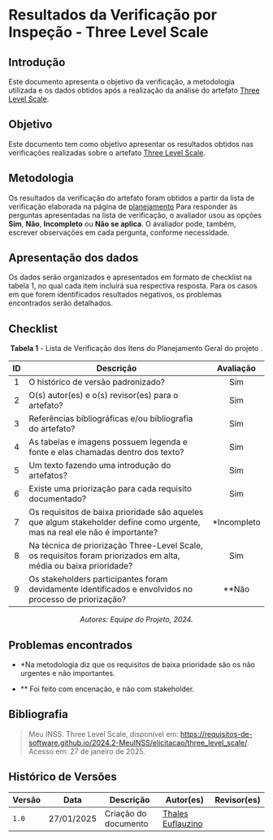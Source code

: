 # Resultados da Verificação por Inspeção - Three Level Scale

## Introdução

Este documento apresenta o objetivo da verificação, a metodologia utilizada e os dados obtidos após a realização da análise do artefato [Three Level Scale](https://requisitos-de-software.github.io/2024.2-MeuINSS/elicitacao/three_level_scale/).

## Objetivo

Este documento tem como objetivo apresentar os resultados obtidos nas verificações realizadas sobre o artefato [Three Level Scale](https://requisitos-de-software.github.io/2024.2-MeuINSS/elicitacao/three_level_scale/).

## Metodologia

Os resultados da verificação do artefato foram obtidos a partir da lista de verificação elaborada na página de [planejamento](../entrega2/planej2-e2.md) Para responder às perguntas apresentadas na lista de verificação, o avaliador usou as opções **Sim**, **Não**, **Incompleto** ou **Não se aplica**. O avaliador pode, também, escrever observações em cada pergunta, conforme necessidade.

## Apresentação dos dados

Os dados serão organizados e apresentados em formato de checklist na tabela 1, no qual cada item incluirá sua respectiva resposta. Para os casos em que forem identificados resultados negativos, os problemas encontrados serão detalhados.

## Checklist

<center>

**Tabela 1** - Lista de Verificação dos Itens do Planejamento Geral do projeto .

|        ID        | Descrição                                                                                                           | Avaliação  |
| :--------------: | ------------------------------------------------------------------------------------------------------------------- | :--------: | 
| 1 | O histórico de versão padronizado? | Sim |
| 2 | O(s) autor(es) e o(s) revisor(es) para o artefato? | Sim |
| 3 | Referências bibliográficas e/ou bibliografia do artefato? | Sim |
| 4 | As tabelas e imagens possuem legenda e fonte e elas chamadas dentro dos texto? | Sim |
| 5 | Um texto fazendo uma introdução do artefatos? | Sim |
| 6 | Existe uma priorização para cada requisito documentado? | Sim |
| 7 | Os requisitos de baixa prioridade são aqueles que algum stakeholder define como urgente, mas na real ele não é importante? | *Incompleto |
| 8 | Na técnica de priorização Three-Level Scale, os requisitos foram priorizados em alta, média ou baixa prioridade? | Sim |
| 9 | Os stakeholders participantes foram devidamente identificados e envolvidos no processo de priorização? | **Não |

_Autores: Equipe do Projeto, 2024._

</center>

## Problemas encontrados

- *Na metodologia diz que os requisitos de baixa prioridade são os não urgentes e não importantes.

- ** Foi feito com encenação, e não com stakeholder.

## Bibliografia

> Meu INSS. Three Level Scale, disponível em: https://requisitos-de-software.github.io/2024.2-MeuINSS/elicitacao/three_level_scale/. Acesso em: 27 de janeiro de 2025.

## Histórico de Versões

| Versão  | Data | Descrição | Autor(es) | Revisor(es) |
| -------- | ------ | ------ | ---------- | ---------- |
| `1.0` | 27/01/2025 | Criação do documento  | [Thales Euflauzino](https://github.com/thaleseuflauzino) |  |
